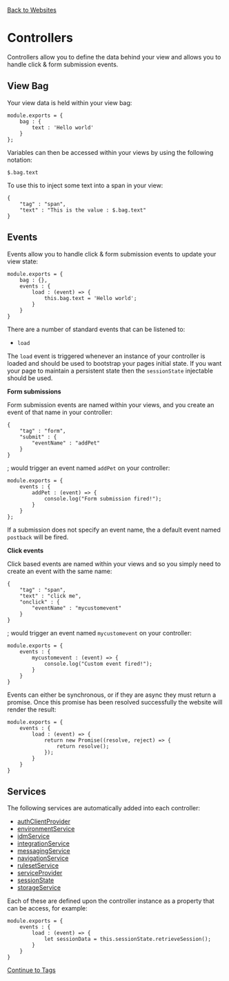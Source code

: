 [Back to Websites](/src/support.documentation/websites)

# Controllers

Controllers allow you to define the data behind your view and allows you to handle click & form submission events.

## View Bag

Your view data is held within your view bag:

```
module.exports = {
	bag : {
		text : 'Hello world'
	}
};
```

Variables can then be accessed within your views by using the following notation:

```
$.bag.text
```

To use this to inject some text into a span in your view:

```
{
	"tag" : "span",
	"text" : "This is the value : $.bag.text"
}
```

## Events

Events allow you to handle click & form submission events to update your view state:

```
module.exports = {
	bag : {},
	events : {
		load : (event) => {
			this.bag.text = 'Hello world';
		}
	}
}
```

There are a number of standard events that can be listened to:

*   `load`

The `load` event is triggered whenever an instance of your controller is loaded and should be used to bootstrap your pages initial state. If you want your page to maintain a persistent state then the `sessionState` injectable should be used.

**Form submissions**

Form submission events are named within your views, and you create an event of that name in your controller:

```
{
	"tag" : "form",
	"submit" : {
		"eventName" : "addPet"
	}
}
```

; would trigger an event named `addPet` on your controller:

```
module.exports = {
	events : {
		addPet : (event) => {
			console.log("Form submission fired!");
		}
	}
};
```

If a submission does not specify an event name, the a default event named `postback` will be fired.

**Click events**

Click based events are named within your views and so you simply need to create an event with the same name:

```
{
	"tag" : "span",
	"text" : "click me",
	"onclick" : {
		"eventName" : "mycustomevent"
	}
}
```

; would trigger an event named `mycustomevent` on your controller:

```
module.exports = {
	events : {
		mycustomevent : (event) => {
			console.log("Custom event fired!");
		}
	}
}
```

Events can either be synchronous, or if they are async they must return a promise. Once this promise has been resolved successfully the website will render the result:

```
module.exports = {
	events : {
		load : (event) => {
			return new Promise((resolve, reject) => {
				return resolve();
			});
		}
	}
}
```

## Services

The following services are automatically added into each controller:

*   [authClientProvider](/src/support.documentation/services/authClientProvider)
*   [environmentService](/src/support.documentation/services/environmentService)
*   [idmService](/src/support.documentation/services/idmService)
*   [integrationService](/src/support.documentation/services/integrationService)
*   [messagingService](/src/support.documentation/services/messagingService)
*   [navigationService](/src/support.documentation/websites/navigationService)
*   [rulesetService](/src/support.documentation/services/rulesetService)
*   [serviceProvider](/src/support.documentation/services/serviceProvider)
*   [sessionState](/src/support.documentation/websites/sessionState)
*   [storageService](/src/support.documentation/services/storageService)

Each of these are defined upon the controller instance as a property that can be access, for example:

```
module.exports = {
	events : {
		load : (event) => {
			let sessionData = this.sessionState.retrieveSession();
		}
	}
}
```

[Continue to Tags](/src/support.documentation/websites/tags)